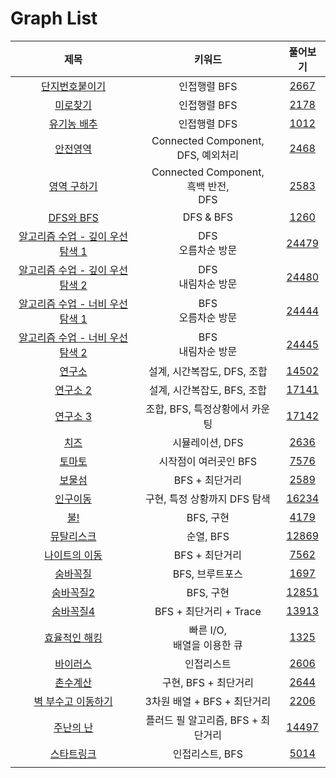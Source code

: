 # Graph List
| 제목 | 키워드 | 풀어보기 |
| :-: | :-: | :-: |
| [단지번호붙이기](https://github.com/KayAhn0126/SwiftCT/tree/main/Graph/NumberingOnHouse) | 인접행렬 BFS | [2667](https://www.acmicpc.net/problem/2667) |
| [미로찾기](https://github.com/KayAhn0126/SwiftCT/tree/main/Graph/MazeSearch) | 인접행렬 BFS | [2178](https://www.acmicpc.net/problem/2178) |
| [유기농 배추](https://github.com/KayAhn0126/SwiftCT/tree/main/Graph/Cabbage) | 인접행렬 DFS | [1012](https://www.acmicpc.net/problem/1012) |
| [안전영역](https://github.com/KayAhn0126/SwiftCT/tree/main/Graph/SafeArea) | Connected Component, <br> DFS, 예외처리 | [2468](https://www.acmicpc.net/problem/2468) |
| [영역 구하기](https://github.com/KayAhn0126/SwiftCT/tree/main/Graph/MeasureArea) | Connected Component, <br> 흑백 반전, <br> DFS | [2583](https://www.acmicpc.net/problem/2583) |
| [DFS와 BFS](https://github.com/KayAhn0126/SwiftCT/tree/main/Graph/DFSandBFS) | DFS & BFS | [1260](https://www.acmicpc.net/problem/1260) |
| [알고리즘 수업 - 깊이 우선 탐색 1](https://github.com/KayAhn0126/SwiftCT/tree/main/Graph/AlgorithmLectureDFS1) | DFS <br> 오름차순 방문 | [24479](https://www.acmicpc.net/problem/24479) |
| [알고리즘 수업 - 깊이 우선 탐색 2](https://github.com/KayAhn0126/SwiftCT/tree/main/Graph/AlgorithmLectureDFS2) | DFS <br> 내림차순 방문 | [24480](https://www.acmicpc.net/problem/24480) |
| [알고리즘 수업 - 너비 우선 탐색 1](https://github.com/KayAhn0126/SwiftCT/tree/main/Graph/AlgorithmLectureBFS1) | BFS <br> 오름차순 방문 | [24444](https://www.acmicpc.net/problem/24444) |
| [알고리즘 수업 - 너비 우선 탐색 2](https://github.com/KayAhn0126/SwiftCT/tree/main/Graph/AlgorithmLectureBFS2) | BFS <br> 내림차순 방문 | [24445](https://www.acmicpc.net/problem/24445) |
| [연구소](https://github.com/KayAhn0126/SwiftCT/tree/main/Graph/Laboratory) | 설계, 시간복잡도, DFS, 조합 | [14502](https://www.acmicpc.net/problem/14502) |
| [연구소 2](https://github.com/KayAhn0126/SwiftCT/tree/main/Graph/Laboratory2) | 설계, 시간복잡도, BFS, 조합 | [17141](https://www.acmicpc.net/problem/17141) |
| [연구소 3](https://github.com/KayAhn0126/SwiftCT/tree/main/Graph/Laboratory3) | 조합, BFS, 특정상황에서 카운팅 | [17142](https://www.acmicpc.net/problem/17142) |
| [치즈](https://github.com/KayAhn0126/SwiftCT/tree/main/Graph/Cheese) | 시뮬레이션, DFS | [2636](https://www.acmicpc.net/problem/2636) |
| [토마토](https://github.com/KayAhn0126/SwiftCT/tree/main/Graph/Tomato) | 시작점이 여러곳인 BFS | [7576](https://www.acmicpc.net/problem/7576) |
| [보물섬](https://github.com/KayAhn0126/SwiftCT/tree/main/Graph/TreasureIsland) | BFS + 최단거리 | [2589](https://www.acmicpc.net/problem/2589) |
| [인구이동](https://github.com/KayAhn0126/SwiftCT/tree/main/Graph/PopulationMovement) | 구현, 특정 상황까지 DFS 탐색 | [16234](https://www.acmicpc.net/problem/16234) |
| [불!](https://github.com/KayAhn0126/SwiftCT/tree/main/Graph/Fire) | BFS, 구현 | [4179](https://www.acmicpc.net/problem/4179) |
| [뮤탈리스크](https://github.com/KayAhn0126/SwiftCT/tree/main/Graph/Mutalisk) | 순열, BFS | [12869](https://www.acmicpc.net/problem/12869) |
| [나이트의 이동](https://github.com/KayAhn0126/SwiftCT/tree/main/Graph/MovingOfKnights) | BFS + 최단거리 | [7562](https://www.acmicpc.net/problem/7562) |
| [숨바꼭질](https://github.com/KayAhn0126/SwiftCT/tree/main/Graph/HideAndSeek) | BFS, 브루트포스 | [1697](https://www.acmicpc.net/problem/1697) |
| [숨바꼭질2](https://github.com/KayAhn0126/SwiftCT/tree/main/Graph/HideAndSeek2) | BFS, 구현 | [12851](https://www.acmicpc.net/problem/12851) |
| [숨바꼭질4](https://github.com/KayAhn0126/SwiftCT/tree/main/Graph/HideAndSeek4) | BFS + 최단거리 + Trace | [13913](https://www.acmicpc.net/problem/13913) |
| [효율적인 해킹](https://github.com/KayAhn0126/SwiftCT/tree/main/Graph/EffectiveHacking) | 빠른 I/O, <br> 배열을 이용한 큐 | [1325](https://www.acmicpc.net/problem/1325) |
| [바이러스](https://github.com/KayAhn0126/SwiftCT/tree/main/Graph/Virus) | 인접리스트 | [2606](https://www.acmicpc.net/problem/2606) |
|[촌수계산](https://github.com/KayAhn0126/SwiftCT/tree/main/Graph/CountingKinship) | 구현, BFS + 최단거리 | [2644](https://www.acmicpc.net/problem/2644) |
| [벽 부수고 이동하기](https://github.com/KayAhn0126/SwiftCT/tree/main/Graph/GoThroughTheWall) | 3차원 배열 + BFS + 최단거리 | [2206](https://www.acmicpc.net/problem/2206) |
| [주난의 난](https://github.com/KayAhn0126/SwiftCT/tree/main/Graph/Junan) | 플러드 필 알고리즘, BFS + 최단거리 | [14497](https://www.acmicpc.net/problem/14497) |
| [스타트링크](https://github.com/KayAhn0126/SwiftCT/tree/main/Graph/StartLink) | 인접리스트, BFS | [5014](https://www.acmicpc.net/problem/5014) |
| | | |
